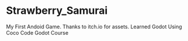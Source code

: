 # Strawberry_Samurai
My First Andoid Game.
Thanks to itch.io for assets.
Learned Godot Using Coco Code Godot Course
